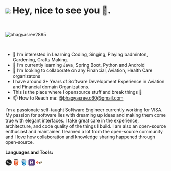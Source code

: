 <h1><img src="https://emojis.slackmojis.com/emojis/images/1531849430/4246/blob-sunglasses.gif?1531849430" width="30"/> Hey, nice to see you 👋.</h1>

<br>

 <p align="left"> <img src="https://komarev.com/ghpvc/?username=bhagyasree2895" alt="bhagyasree2895" /> </p>
 
 </br>

- 👀 I’m interested in Learning Coding, Singing, Playing badminton, Gardening, Crafts Making.
- 🌱 I’m currently learning Java, Spring Boot, Python and Android
- 🔭 I’m looking to collaborate on any Financial, Aviation, Health Care organizatons
- I have around 3+ Years of Software Development Experience in Aviation and Financial domain Organizations.
- This is the place where I opensource stuff and break things 🤣
- 📫 How to Reach me: @bhagyasree.c60@gmail.com

I'm a passionate self-taught Software Engineer currently working for VISA. My passion for software lies with dreaming up ideas and making them come true with elegant interfaces. I take great care in the experience, architecture, and code quality of the things I build. I am also an open-source enthusiast and maintainer. I learned a lot from the open-source community and I love how collaboration and knowledge sharing happened through open-source.

**Languages and Tools:**
<br>

<code><img height="20" src="https://raw.githubusercontent.com/github/explore/80688e429a7d4ef2fca1e82350fe8e3517d3494d/topics/terminal/terminal.png"></code>
<code><img height = "20" src = "https://raw.githubusercontent.com/github/explore/80688e429a7d4ef2fca1e82350fe8e3517d3494d/topics/html/html.png"></code>
<code><img height = "20" src = "https://raw.githubusercontent.com/github/explore/80688e429a7d4ef2fca1e82350fe8e3517d3494d/topics/css/css.png"></code>
<code><img height = "20" src = "https://raw.githubusercontent.com/github/explore/80688e429a7d4ef2fca1e82350fe8e3517d3494d/topics/bootstrap/bootstrap.png"></code>
<code><img height="20" src="https://raw.githubusercontent.com/github/explore/80688e429a7d4ef2fca1e82350fe8e3517d3494d/topics/git/git.png"></code>

</br>

<!---
bhagyasree2895/bhagyasree2895 is a ✨ special ✨ repository because its `README.md` (this file) appears on your GitHub profile.
You can click the Preview link to take a look at your changes.
--->
